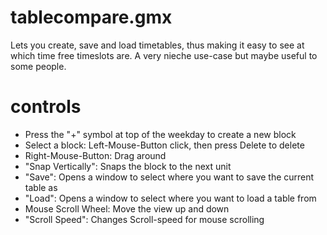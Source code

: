 # tablecompare.gmx

Lets you create, save and load timetables, thus making it easy to see at which time free timeslots are.
A very nieche use-case but maybe useful to some people.

# controls

- Press the "+" symbol at top of the weekday to create a new block
- Select a block: Left-Mouse-Button click, then press Delete to delete
- Right-Mouse-Button: Drag around
- "Snap Vertically": Snaps the block to the next unit
- "Save": Opens a window to select where you want to save the current table as
- "Load": Opens a window to select where you want to load a table from
- Mouse Scroll Wheel: Move the view up and down
- "Scroll Speed": Changes Scroll-speed for mouse scrolling
